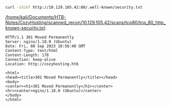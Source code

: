 ```bash
curl -sSikf http://10.129.105.42:80/.well-known/security.txt
```

[/home/kali/Documents/HTB-Notes/CozyHosting/scanned_recon/10.129.105.42/scans/tcp80/tcp_80_http_known-security.txt](file:///home/kali/Documents/HTB-Notes/CozyHosting/scanned_recon/10.129.105.42/scans/tcp80/tcp_80_http_known-security.txt):

```
HTTP/1.1 301 Moved Permanently
Server: nginx/1.18.0 (Ubuntu)
Date: Fri, 08 Sep 2023 10:56:40 GMT
Content-Type: text/html
Content-Length: 178
Connection: keep-alive
Location: http://cozyhosting.htb

<html>
<head><title>301 Moved Permanently</title></head>
<body>
<center><h1>301 Moved Permanently</h1></center>
<hr><center>nginx/1.18.0 (Ubuntu)</center>
</body>
</html>

```
